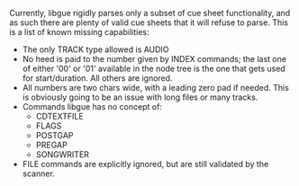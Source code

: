 Currently, libgue rigidly parses only a subset of cue sheet functionality, and
as such there are plenty of valid cue sheets that it will refuse to parse. This
is a list of known missing capabilities:
  * The only TRACK type allowed is AUDIO
  * No heed is paid to the number given by INDEX commands; the last one
    of either '00' or '01' available in the node tree is the one that gets used
    for start/duration. All others are ignored.
  * All numbers are two chars wide, with a leading zero pad if needed. This is
    obviously going to be an issue with long files or many tracks.
  * Commands libgue has no concept of:
    * CDTEXTFILE
    * FLAGS
    * POSTGAP
    * PREGAP
    * SONGWRITER
  * FILE commands are explicitly ignored, but are still validated by the
    scanner.
